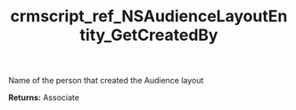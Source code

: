 ﻿---
title: crmscript_ref_NSAudienceLayoutEntity_GetCreatedBy
description: Associate NSAudienceLayoutEntity.GetCreatedBy()
intellisense: NSAudienceLayoutEntity.GetCreatedBy
keywords: NSAudienceLayoutEntity, GetCreatedBy
so.topic: reference
---

Name of the person that created the Audience layout

**Returns:** Associate


